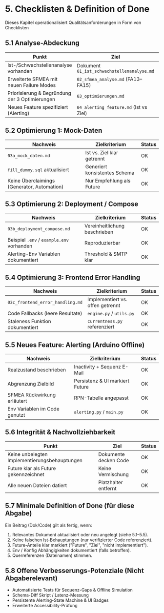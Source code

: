 # 5. Checklisten & Definition of Done

Dieses Kapitel operationalisiert Qualitätsanforderungen in Form von Checklisten

## 5.1 Analyse-Abdeckung
| Punkt | Ziel | Status |
|-------|------|--------|
| Ist-/Schwachstellenanalyse vorhanden | Dokument `01_ist_schwachstellenanalyse.md` | OK |
| Erweiterte SFMEA mit neuen Failure Modes | `02_sfmea_analyse.md` (FA13–FA15) | OK |
| Priorisierung & Begründung der 3 Optimierungen | `03_optimierungen.md` | OK |
| Neues Feature spezifiziert (Alerting) | `04_alerting_feature.md` (Ist vs Ziel) | OK |

## 5.2 Optimierung 1: Mock-Daten
| Nachweis | Zielkriterium | Status |
|----------|--------------|--------|
| `03a_mock_daten.md` | Ist vs. Ziel klar getrennt | OK |
| `fill_dummy.sql` aktualisiert | Generiert konsistentes Schema | OK |
| Keine Überclaimings (Generator, Automation) | Nur Empfehlung als Future | OK |

## 5.3 Optimierung 2: Deployment / Compose
| Nachweis | Zielkriterium | Status |
|----------|--------------|--------|
| `03b_deployment_compose.md` | Vereinheitlichung beschrieben | OK |
| Beispiel `.env` / `example.env` vorhanden | Reproduzierbar | OK |
| Alerting-Env Variablen dokumentiert | Threshold & SMTP klar | OK |

## 5.4 Optimierung 3: Frontend Error Handling
| Nachweis | Zielkriterium | Status |
|----------|--------------|--------|
| `03c_frontend_error_handling.md` | Implementiert vs. offen getrennt | OK |
| Code Fallbacks (leere Resultate) | `engine.py` / `utils.py` | OK |
| Staleness Funktion dokumentiert | `currentness.py` referenziert | OK |

## 5.5 Neues Feature: Alerting (Arduino Offline)
| Nachweis | Zielkriterium | Status |
|----------|--------------|--------|
| Realzustand beschrieben | Inactivity + Sequenz E-Mail | OK |
| Abgrenzung Zielbild | Persistenz & UI markiert Future | OK |
| SFMEA Rückwirkung erläutert | RPN-Tabelle angepasst | OK |
| Env Variablen im Code genutzt | `alerting.py` / `main.py` | OK |

## 5.6 Integrität & Nachvollziehbarkeit
| Punkt | Ziel | Status |
|-------|------|--------|
| Keine unbelegten Implementierungsbehauptungen | Dokumente decken Code | OK |
| Future klar als Future gekennzeichnet | Keine Vermischung | OK |
| Alle neuen Dateien datiert | Platzhalter entfernt | OK |

## 5.7 Minimale Definition of Done (für diese Abgabe)
Ein Beitrag (Dok/Code) gilt als fertig, wenn:
1. Relevantes Dokument aktualisiert oder neu angelegt (siehe 5.1–5.5).
2. Keine falschen Ist-Behauptungen (nur verifizierter Code referenziert).
3. Future-Anteile klar markiert ("Future", "Ziel", "nicht implementiert").
4. Env / Konfig Abhängigkeiten dokumentiert (falls betroffen).
5. Querreferenzen (Dateinamen) stimmen.

## 5.8 Offene Verbesserungs-Potenziale (Nicht Abgaberelevant)
- Automatisierte Tests für Sequenz-Gaps & Offline Simulation
- Schema-Diff Skript / Latenz-Messung
- Persistente Alerting-State Machine & UI Badges
- Erweiterte Accessibility-Prüfung